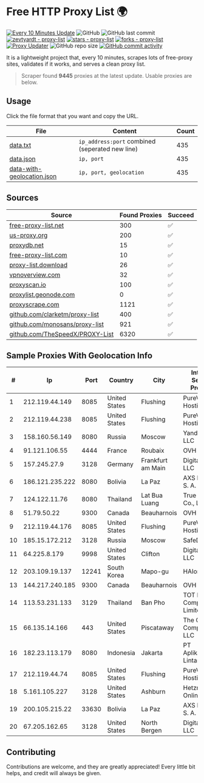 
# Free HTTP Proxy List 🌍

[![Every 10 Minutes Update](https://github.com/mertguvencli/http-proxy-list/actions/workflows/main.yml/badge.svg?branch=main)](https://github.com/mertguvencli/http-proxy-list/actions/workflows/main.yml)
![GitHub](https://img.shields.io/github/license/mertguvencli/http-proxy-list)
![GitHub last commit](https://img.shields.io/github/last-commit/mertguvencli/http-proxy-list)
[![zevtyardt - proxy-list](https://img.shields.io/static/v1?label=zevtyardt&message=proxy-list&color=blue&logo=github)](https://github.com/zevtyardt/proxy-list "Go to GitHub repo")
[![stars - proxy-list](https://img.shields.io/github/stars/zevtyardt/proxy-list?style=social)](https://github.com/zevtyardt/proxy-list)
[![forks - proxy-list](https://img.shields.io/github/forks/zevtyardt/proxy-list?style=social)](https://github.com/zevtyardt/proxy-list)
[![Proxy Updater](https://github.com/zevtyardt/proxy-list/workflows/Proxy%20Updater/badge.svg)](https://github.com/zevtyardt/proxy-list/actions?query=workflow:"Proxy+Updater")
![GitHub repo size](https://img.shields.io/github/repo-size/zevtyardt/proxy-list)
[![GitHub commit activity](https://img.shields.io/github/commit-activity/m/zevtyardt/proxy-list?logo=commits)](https://github.com/zevtyardt/proxy-list/commits/main)

It is a lightweight project that, every 10 minutes, scrapes lots of free-proxy sites, validates if it works, and serves a clean proxy list.

> Scraper found **9445** proxies at the latest update. Usable proxies are below.

## Usage

Click the file format that you want and copy the URL.

|File|Content|Count|
|----|-------|-----|
|[data.txt](https://raw.githubusercontent.com/mertguvencli/http-proxy-list/main/proxy-list/data.txt)|`ip_address:port` combined (seperated new line)|435|
|[data.json](https://raw.githubusercontent.com/mertguvencli/http-proxy-list/main/proxy-list/data.json)|`ip, port`|435|
|[data-with-geolocation.json](https://raw.githubusercontent.com/mertguvencli/http-proxy-list/main/proxy-list/data-with-geolocation.json)|`ip, port, geolocation`|435|

## Sources

|Source|Found Proxies|Succeed|
|------|-------------|-------|
|[free-proxy-list.net](https://free-proxy-list.net)|300|✅|
|[us-proxy.org](https://www.us-proxy.org)|200|✅|
|[proxydb.net](http://proxydb.net)|15|✅|
|[free-proxy-list.com](https://free-proxy-list.com/?page=&port=&type%5B%5D=http&type%5B%5D=https&up_time=0&search=Search)|10|✅|
|[proxy-list.download](https://www.proxy-list.download/HTTP)|26|✅|
|[vpnoverview.com](https://vpnoverview.com/privacy/anonymous-browsing/free-proxy-servers)|32|✅|
|[proxyscan.io](https://www.proxyscan.io)|100|✅|
|[proxylist.geonode.com](https://proxylist.geonode.com/api/proxy-list?limit=300&page=1&sort_by=lastChecked&sort_type=desc&protocols=http,https)|0|✅|
|[proxyscrape.com](https://api.proxyscrape.com/v2/?request=displayproxies&protocol=http&timeout=10000&country=all&ssl=all&anonymity=all)|1121|✅|
|[github.com/clarketm/proxy-list](https://raw.githubusercontent.com/clarketm/proxy-list/master/proxy-list-raw.txt)|400|✅|
|[github.com/monosans/proxy-list](https://raw.githubusercontent.com/monosans/proxy-list/main/proxies/http.txt)|921|✅|
|[github.com/TheSpeedX/PROXY-List](https://raw.githubusercontent.com/TheSpeedX/PROXY-List/master/http.txt)|6320|✅|


## Sample Proxies With Geolocation Info

|#|Ip|Port|Country|City|Internet Service Provider|
|-|--|----|-------|----|-------------------------|
|1|212.119.44.149|8085|United States|Flushing|PureVoltage Hosting Inc.|
|2|212.119.44.238|8085|United States|Flushing|PureVoltage Hosting Inc.|
|3|158.160.56.149|8080|Russia|Moscow|Yandex.Cloud LLC|
|4|91.121.106.55|4444|France|Roubaix|OVH SAS|
|5|157.245.27.9|3128|Germany|Frankfurt am Main|DigitalOcean, LLC|
|6|186.121.235.222|8080|Bolivia|La Paz|AXS Bolivia S. A.|
|7|124.122.11.76|8080|Thailand|Lat Bua Luang|True Internet Co., Ltd.|
|8|51.79.50.22|9300|Canada|Beauharnois|OVH SAS|
|9|212.119.44.176|8085|United States|Flushing|PureVoltage Hosting Inc.|
|10|185.15.172.212|3128|Russia|Moscow|SafeData LLC|
|11|64.225.8.179|9998|United States|Clifton|DigitalOcean, LLC|
|12|203.109.19.137|12241|South Korea|Mapo-gu|HAIonNet|
|13|144.217.240.185|9300|Canada|Beauharnois|OVH SAS|
|14|113.53.231.133|3129|Thailand|Ban Pho|TOT Public Company Limited|
|15|66.135.14.166|443|United States|Piscataway|The Constant Company, LLC|
|16|182.23.113.179|8080|Indonesia|Jakarta|PT Aplikanusa Lintasarta|
|17|212.119.44.74|8085|United States|Flushing|PureVoltage Hosting Inc.|
|18|5.161.105.227|3128|United States|Ashburn|Hetzner Online GmbH|
|19|200.105.215.22|33630|Bolivia|La Paz|AXS Bolivia S. A.|
|20|67.205.162.65|3128|United States|North Bergen|DigitalOcean, LLC|



## Contributing

Contributions are welcome, and they are greatly appreciated! Every
little bit helps, and credit will always be given.

